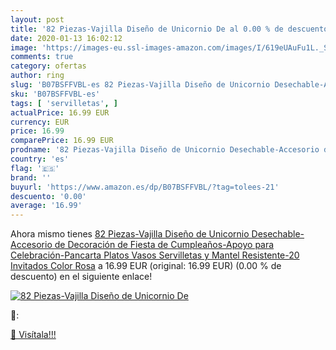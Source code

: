 ```yaml
---
layout: post
title: '82 Piezas-Vajilla Diseño de Unicornio De al 0.00 % de descuento'
date: 2020-01-13 16:02:12
image: 'https://images-eu.ssl-images-amazon.com/images/I/619eUAuFu1L._SL400_.jpg'
comments: true
category: ofertas
author: ring
slug: 'B07BSFFVBL-es 82 Piezas-Vajilla Diseño de Unicornio Desechable-Accesorio...'
sku: 'B07BSFFVBL-es'
tags: [ 'servilletas', ]
actualPrice: 16.99 EUR
currency: EUR
price: 16.99
comparePrice: 16.99 EUR
prodname: '82 Piezas-Vajilla Diseño de Unicornio Desechable-Accesorio de Decoración de Fiesta de Cumpleaños-Apoyo para Celebración-Pancarta Platos  Vasos  Servilletas y Mantel Resistente-20 Invitados Color Rosa'
country: 'es'
flag: '🇪🇸'
brand: ''
buyurl: 'https://www.amazon.es/dp/B07BSFFVBL/?tag=tolees-21'
descuento: '0.00'
average: '16.99'
---
```


Ahora mismo tienes [82 Piezas-Vajilla Diseño de Unicornio Desechable-Accesorio de Decoración de Fiesta de Cumpleaños-Apoyo para Celebración-Pancarta Platos  Vasos  Servilletas y Mantel Resistente-20 Invitados Color Rosa](https://www.amazon.es/dp/B07BSFFVBL/?tag=tolees-21) a 16.99 EUR (original: 16.99 EUR) (0.00 %  de descuento) en el siguiente enlace!

[![82 Piezas-Vajilla Diseño de Unicornio De](https://images-eu.ssl-images-amazon.com/images/I/619eUAuFu1L._SL400_.jpg)](https://www.amazon.es/dp/B07BSFFVBL/?tag=tolees-21)

🔎:


[🛒 Visítala!!!](https://www.amazon.es/dp/B07BSFFVBL/?tag=tolees-21)
